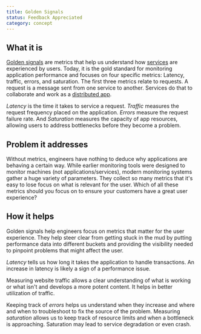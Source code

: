 ```yaml
---
title: Golden Signals
status: Feedback Appreciated
category: concept
---
```


## What it is
[Golden signals](https://sre.google/sre-book/monitoring-distributed-systems/#xref_monitoring_golden-signals) are metrics that help us understand how [services](https://glossary.cncf.io/service/) are experienced by users. Today, it is the gold standard for monitoring application performance and focuses on four specific metrics: Latency, traffic, errors, and saturation. The first three metrics relate to requests. A request is a message sent from one service to another. Services do that to collaborate and work as a [distributed app](https://glossary.cncf.io/distributed_apps/).

*Latency* is the time it takes to service a request. *Traffic* measures the request frequency placed on the application. *Errors* measure the request failure rate. And *Saturation* measures the capacity of app resources, allowing users to address bottlenecks before they become a problem.
 
## Problem it addresses
Without metrics, engineers have nothing to deduce why applications are behaving a certain way. While earlier monitoring tools were designed to monitor machines (not applications/services), modern monitoring systems gather a huge variety of parameters. They collect so many metrics that it's easy to lose focus on what is relevant for the user. Which of all these metrics should you focus on to ensure your customers have a great user experience?

## How it helps
Golden signals help engineers focus on metrics that matter for the user experience. They help steer clear from getting stuck in the mud by putting performance data into different buckets and providing the visibility needed to pinpoint problems that might affect the user.

*Latency* tells us how long it takes the application to handle transactions. An increase in latency is likely a sign of a performance issue.

Measuring website traffic allows a clear understanding of what is working or what isn't and develops a more potent content. It helps in better utilization of traffic.

Keeping track of *errors* helps us understand when they increase and where and when to troubleshoot to fix the source of the problem. Measuring *saturation* allows us to keep track of resource limits and when a bottleneck is approaching. Saturation may lead to service degradation or even crash. 


